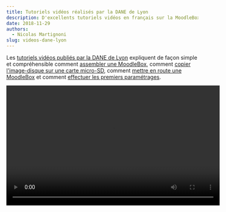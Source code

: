 ```yaml
---
title: Tutoriels vidéos réalisés par la DANE de Lyon
description: D'excellents tutoriels vidéos en français sur la MoodleBox viennent d'être publiés par la DANE de Lyon.
date: 2018-11-29
authors:
  - Nicolas Martignoni
slug: videos-dane-lyon
---
```


Les [tutoriels vidéos publiés par la DANE de Lyon][1] expliquent de façon simple et compréhensible comment [assembler une MoodleBox][2], comment [copier l'image-disque sur une carte micro-SD][3], comment [mettre en route une MoodleBox][4] et comment [effectuer les premiers paramétrages][5].

<video width="560" height="315" controls>
  <source src="/img/media/MoodleBox-assemble-1080p.mp4" type="video/mp4">
Your browser does not support the video tag.
</video>

 [1]: https://tube.ac-lyon.fr/video-channels/moodlebox/videos
 [2]: https://tube.ac-lyon.fr/videos/watch/510b6103-b408-4229-8e4b-1511dfda7498
 [3]: https://tube.ac-lyon.fr/videos/watch/589577bf-4533-4b8d-b568-7fed141e8c82
 [4]: https://tube.ac-lyon.fr/videos/watch/a2eb794c-655c-4fac-bb37-27a37307ad1f
 [5]: https://tube.ac-lyon.fr/videos/watch/dbca7521-4d9c-4cfc-889d-f3ca7c422e7e
